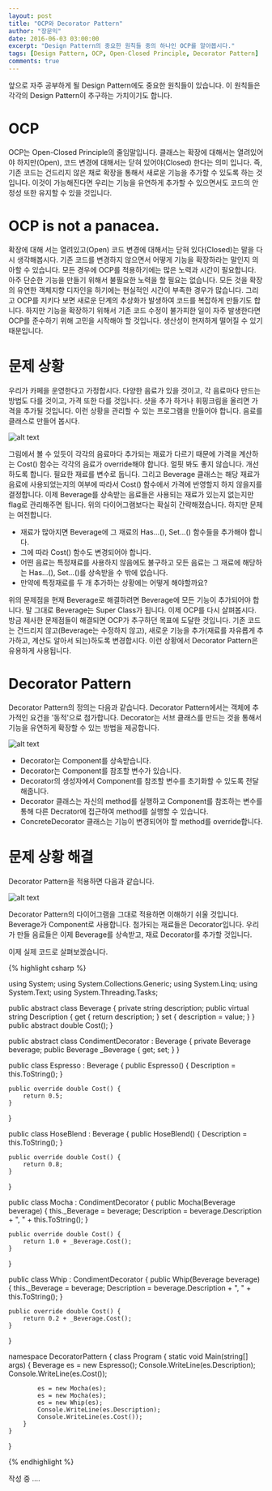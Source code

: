 ```yaml
---
layout: post
title: "OCP와 Decorator Pattern"
author: "장문익"
date: 2016-06-03 03:00:00
excerpt: "Design Pattern의 중요한 원칙들 중의 하나인 OCP를 알아봅시다."
tags: [Design Pattern, OCP, Open-Closed Principle, Decorator Pattern]
comments: true
---
```


앞으로 자주 공부하게 될 Design Pattern에도 중요한 원칙들이 있습니다. 이 원칙들은 각각의 Design Pattern이 추구하는 가치이기도 합니다.

# OCP

OCP는 Open-Closed Principle의 줄임말입니다. 클래스는 확장에 대해서는 열려있어야 하지만(Open), 코드 변경에 대해서는 닫혀 있어야(Closed) 한다는 의미 입니다. 즉, 기존 코드는 건드리지 않은 채로 확장을 통해서 새로운 기능을 추가할 수 있도록 하는 것입니다. 이것이 가능해진다면 우리는 기능을 유연하게 추가할 수 있으면서도 코드의 안정성 또한 유지할 수 있을 것입니다.

# OCP is not a panacea.

확장에 대해 서는 열려있고(Open) 코드 변경에 대해서는 닫혀 있다(Closed)는 말을 다시 생각해봅시다. 기존 코드를 변경하지 않으면서 어떻게 기능을 확장하라는 말인지 의아할 수 있습니다. 모든 경우에 OCP를 적용하기에는 많은 노력과 시간이 필요합니다. 아주 단순한 기능을 만들기 위해서 불필요한 노력을 할 필요는 없습니다. 모든 것을 확장의 유연한 객체지향 디자인을 하기에는 현실적인 시간이 부족한 경우가 많습니다. 그리고 OCP를 지키다 보면 새로운 단계의 추상화가 발생하여 코드를 복잡하게 만들기도 합니다. 하지만 기능을 확장하기 위해서 기존 코드 수정이 불가피한 일이 자주 발생한다면 OCP를 준수하기 위해 고민을 시작해야 할 것입니다. 생산성이 현저하게 떨어질 수 있기 때문입니다. 

# 문제 상황

우리가 카페을 운영한다고 가정합시다. 다양한 음료가 있을 것이고, 각 음료마다 만드는 방법도 다를 것이고, 가격 또한 다를 것입니다. 샷을 추가 하거나 휘핑크림을 올리면 가격을 추가될 것입니다. 이런 상황을 관리할 수 있는 프로그램을 만들어야 합니다. 음료를 클래스로 만들어 봅시다.

![alt text](https://www.dropbox.com/s/8jzejwn6g6yn0k7/960px-Decorator_UML_class_diagram.svg.png?dl=0)

그림에서 볼 수 있듯이 각각의 음료마다 추가되는 재료가 다르기 때문에 가격을 계산하는 Cost() 함수는 각각의 음료가 override해야 합니다. 얼핏 봐도 좋지 않습니다. 개선하도록 합니다. 필요한 재료를 변수로 둡니다. 그리고 Beverage 클래스는 해당 재료가 음료에 사용되었는지의 여부에 따라서 Cost() 함수에서 가격에 반영할지 하지 않을지를 결정합니다. 이제 Beverage를 상속받는 음료들은 사용되는 재료가 있는지 없는지만 flag로 관리해주면 됩니다. 위의 다이어그램보다는 확실히 간략해졌습니다. 하지만 문제는 여전합니다.

* 재료가 많아지면 Beverage에 그 재료의 Has...(), Set...() 함수들을 추가해야 합니다.
* 그에 따라 Cost() 함수도 변경되어야 합니다.
* 어떤 음료는 특정재료를 사용하지 않음에도 불구하고 모든 음료는 그 재료에 해당하는 Has...(), Set...()를 상속받을 수 밖에 없습니다.
* 만약에 특정재료를 두 개 추가하는 상황에는 어떻게 해야할까요?

위의 문제점을 현재 Beverage로 해결하려면 Beverage에 모든 기능이 추가되어야 합니다. 말 그대로 Beverage는 Super Class가 됩니다. 이제 OCP를 다시 살펴봅시다. 방금 제사한 문제점들이 해결되면 OCP가 추구하던 목표에 도달한 것입니다. 기존 코드는 건드리지 않고(Beverage는 수정하지 않고), 새로운 기능을 추가(재료를 자유롭게 추가하고, 계산도 알아서 되는)하도록 변경합시다. 이런 상황에서 Decorator Pattern은 유용하게 사용됩니다.

# Decorator Pattern

Decorator Pattern의 정의는 다음과 같습니다. Decorator Pattern에서는 객체에 추가적인 요건을 '동적'으로 첨가합니다. Decorator는 서브 클래스를 만드는 것을 통해서 기능을 유연하게 확장할 수 있는 방법을 제공합니다. 

![alt text](https://www.dropbox.com/s/8jzejwn6g6yn0k7/960px-Decorator_UML_class_diagram.svg.png?dl=0)

* Decorator는 Component를 상속받습니다.
* Decorator는 Component를 참조할 변수가 있습니다.
* Decorator의 생성자에서 Component를 참조할 변수를 초기화할 수 있도록 전달해줍니다.
* Decorator 클래스는 자신의 method를 실행하고 Component를 참조하는 변수를 통해 다른 Decrator에 접근하여 method를 실행할 수 있습니다.
* ConcreteDecorator 클래스는 기능이 변경되어야 할 method를 override합니다.

# 문제 상황 해결

Decorator Pattern을 적용하면 다음과 같습니다.

![alt text](https://www.dropbox.com/s/xu3a6glb98o8lj0/decorator.png?dl=0)

Decorator Pattern의 다이어그램을 그대로 적용하면 이해하기 쉬울 것입니다. Beverage가 Component로 사용합니다. 첨가되는 재료들은 Decorator입니다. 우리가 만들 음료들은 이제 Beverage를 상속받고, 재료 Decorator를 추가할 것입니다.

이제 실제 코드로 살펴보겠습니다.

{% highlight csharp %}

using System;
using System.Collections.Generic;
using System.Linq;
using System.Text;
using System.Threading.Tasks;

public abstract class Beverage {
    private string description;
    public virtual string Description {
        get { return description; }
        set { description = value; }
    }
    public abstract double Cost();
}

public abstract class CondimentDecorator : Beverage {
    private Beverage beverage;
    public Beverage _Beverage { get; set; }
}

public class Espresso : Beverage {
    public Espresso() {
        Description = this.ToString();
    }

    public override double Cost() {
        return 0.5;
    }
}

public class HoseBlend : Beverage {
    public HoseBlend() {
        Description = this.ToString();
    }

    public override double Cost() {
        return 0.8;
    }
}

public class Mocha : CondimentDecorator {
    public Mocha(Beverage beverage) {
        this._Beverage = beverage;
        Description = beverage.Description + ", " + this.ToString();
    }

    public override double Cost() {
        return 1.0 + _Beverage.Cost();
    }
}

public class Whip : CondimentDecorator {
    public Whip(Beverage beverage) {
        this._Beverage = beverage;
        Description = beverage.Description + ", " + this.ToString();
    }

    public override double Cost() {
        return 0.2 + _Beverage.Cost();
    }
}

namespace DecoratorPattern {
    class Program {
        static void Main(string[] args) {
            Beverage es = new Espresso();
            Console.WriteLine(es.Description);
            Console.WriteLine(es.Cost());

            es = new Mocha(es);
            es = new Mocha(es);
            es = new Whip(es);
            Console.WriteLine(es.Description);
            Console.WriteLine(es.Cost());
        }
    }
}

{% endhighlight %}

작성 중 ....
